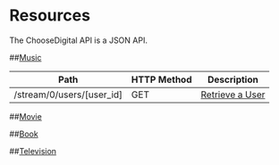 # Resources

The ChooseDigital API is a JSON API.

##[Music](/choosedigital/api-spec/blob/master/resources/Music.md)
<table>
    <thead>
        <tr>
            <th>Path</th>
            <th>HTTP Method</th>
            <th>Description</th>
        </tr>
    </thead>
    <tbody>
	    <tr>
            <td>/stream/0/users/[user_id]</td>
            <td>GET</td>
            <td><a href="/appdotnet/api-spec/blob/master/resources/users.md#retrieve-a-user">Retrieve a User</a></td>
        </tr>
    </tbody>
</table>

##[Movie](/choosedigital/api-spec/blob/master/resources/Movie.md)

##[Book](/choosedigital/api-spec/blob/master/resources/Book.md)

##[Television](/choosedigital/api-spec/blob/master/resources/Television.md)
